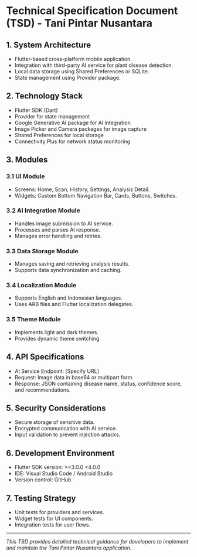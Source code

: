 # Technical Specification Document (TSD) - Tani Pintar Nusantara

## 1. System Architecture
- Flutter-based cross-platform mobile application.
- Integration with third-party AI service for plant disease detection.
- Local data storage using Shared Preferences or SQLite.
- State management using Provider package.

## 2. Technology Stack
- Flutter SDK (Dart)
- Provider for state management
- Google Generative AI package for AI integration
- Image Picker and Camera packages for image capture
- Shared Preferences for local storage
- Connectivity Plus for network status monitoring

## 3. Modules

### 3.1 UI Module
- Screens: Home, Scan, History, Settings, Analysis Detail.
- Widgets: Custom Bottom Navigation Bar, Cards, Buttons, Switches.

### 3.2 AI Integration Module
- Handles image submission to AI service.
- Processes and parses AI response.
- Manages error handling and retries.

### 3.3 Data Storage Module
- Manages saving and retrieving analysis results.
- Supports data synchronization and caching.

### 3.4 Localization Module
- Supports English and Indonesian languages.
- Uses ARB files and Flutter localization delegates.

### 3.5 Theme Module
- Implements light and dark themes.
- Provides dynamic theme switching.

## 4. API Specifications
- AI Service Endpoint: [Specify URL]
- Request: Image data in base64 or multipart form.
- Response: JSON containing disease name, status, confidence score, and recommendations.

## 5. Security Considerations
- Secure storage of sensitive data.
- Encrypted communication with AI service.
- Input validation to prevent injection attacks.

## 6. Development Environment
- Flutter SDK version: >=3.0.0 <4.0.0
- IDE: Visual Studio Code / Android Studio
- Version control: GitHub

## 7. Testing Strategy
- Unit tests for providers and services.
- Widget tests for UI components.
- Integration tests for user flows.

---

*This TSD provides detailed technical guidance for developers to implement and maintain the Tani Pintar Nusantara application.*

